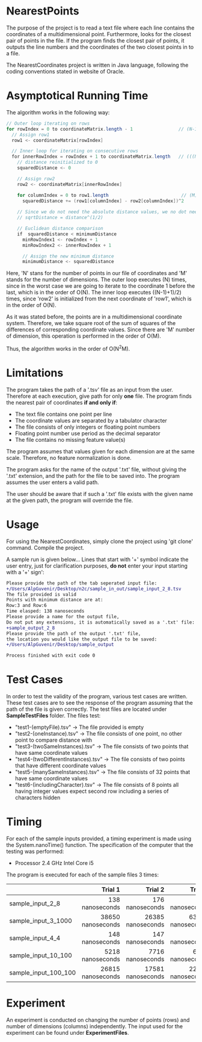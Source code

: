 # NearestPoints
The purpose of the project is to read a text file where each line contains the coordinates of a multidimensional point. Furthermore, looks for the closest pair of points in the file. If the program finds the closest pair of points, it outputs the line numbers and the coordinates of the two closest points in to a file.

The NearestCoordinates project is written in Java language, following the coding conventions stated in website of Oracle.

# Asymptotical Running Time
The algorithm works in the following way:

```java
// Outer loop iterating on rows
for rowIndex = 0 to coordinateMatrix.length - 1                 // (N-1) times
  // Assign row1
  row1 <- coordinateMatrix[rowIndex]

  // Inner loop for iterating on consecutive rows
  for innerRowIndex = rowIndex + 1 to coordinateMatrix.length   // (((N-1)+1)/2) times
    // distance reinitialized to 0
    squaredDistance <- 0

    // Assign row2
    row2 <- coordinateMatrix[innerRowIndex]

    for columnIndex = 0 to row1.length                           // (M) times
      squaredDistance += (row1[columnIndex] - row2[columnIndex])^2
      
    // Since we do not need the absolute distance values, we no dot need to take the square root**
    // sqrtDistance = distance^(1/2)

    // Euclidean distance comparison
    if  squaredDistance < minimumDistance
      minRowIndex1 <- rowIndex + 1
      minRowIndex2 <- innerRowIndex + 1

      // Assign the new minimum distance
      minimumDistance <- squaredDistance
```

Here, 'N' stans for the number of points in our file of coordinates and 'M' stands for the number of dimensions.
The outer loop executes (N) times, since in the worst case we are going to iterate to the coordinate 1 before the last, which is in the order of O(N).
The inner loop executes ((N-1)+1)/2) times, since 'row2' is initialized from the next coordinate of 'row1', which is in the order of O(N).

As it was stated before, the points are in a multidimensional coordinate system. Therefore, we take square root of the sum of squares of the differences of corresponding coordinate values. Since there are 'M' number of dimension, this operation is performed in the order of O(M).

Thus, the algorithm works in the order of O(N<sup>2</sup>M).

# Limitations
The program takes the path of a '.tsv' file as an input from the user. Therefore at each execution, give path for only **one** file.
The program finds the nearest pair of coordinates **if and only if**:
 - The text file contains one point per line
 - The coordinate values are separated by a tabulator character
 - The file consists of only integers or floating point numbers
 - Floating point number use period as the decimal separator
 - The file contains no missing feature value(s)

The program assumes that values given for each dimension are at the same scale. Therefore, no feature normalization is done.

The program asks for the name of the output '.txt' file, without giving the '.txt' extension, and the path for the file to be saved into. The program assumes the user enters a valid path.

The user should be aware that if such a '.txt' file exists with the given name at the given path, the program will override the file.

# Usage
For using the NearestCoordinates, simply clone the project using 'git clone' command. Compile the project.

A sample run is given below...
Lines that start with '+' symbol indicate the user entry, just for clarification purposes, **do not** enter your input starting with a '+' sign':

```diff
Please provide the path of the tab seperated input file:
+/Users/AlpGuvenir/Desktop/n2c/sample_in_out/sample_input_2_8.tsv
The file provided is valid
Points with minimum distance are at:
Row:3 and Row:6
Time elasped: 138 nanoseconds
Please provide a name for the output file,
Do not put any extensions, it is automatically saved as a '.txt' file:
+sample_output_2_8
Please provide the path of the output '.txt' file,
the location you would like the output file to be saved:
+/Users/AlpGuvenir/Desktop/sample_output

Process finished with exit code 0
```

# Test Cases
In order to test the validity of the program, various test cases are written. These test cases are to see the response of the program assuming that the path of the file is given correctly. The test files are located under **SampleTestFiles** folder.
The files test:
 - "test1-(emptyFile).tsv"              -> The file provided is empty
 - "test2-(oneInstance).tsv"            -> The file consists of one point, no other point to compare distance with
 - "test3-(twoSameInstances).tsv"       -> The file consists of two points that have same coordinate values
 - "test4-(twoDifferentInstances).tsv"  -> The file consists of two points that have different coordinate values
 - "test5-(manySameInstances).tsv"      -> The file consists of 32 points that have same coordinate values
 - "test6-(includingCharacter).tsv"     -> The file consists of 8 points all having integer values expect second row including a series of characters hidden



# Timing
For each of the sample inputs provided, a timing experiment is made using the System.nanoTime() function.
The specification of the computer that the testing was performed:
 - Processor 2.4 GHz Intel Core i5

The program is executed for each of the sample files 3 times:

|                       |    Trial 1             |   Trial 2             | Trial 3               |
|-----------------------|-----------------------:|----------------------:|----------------------:|
|sample_input_2_8       |    138     nanoseconds |   176    nanoseconds  |   200     nanoseconds |
|sample_input_3_1000    |    38650   nanoseconds |   26385  nanoseconds  |   63300   nanoseconds |
|sample_input_4_4       |    148     nanoseconds |   147    nanoseconds  |   184     nanoseconds |
|sample_input_10_100    |    5218    nanoseconds |   7716   nanoseconds  |   6414    nanoseconds |
|sample_input_100_100   |    26815   nanoseconds |   17581  nanoseconds  |   22630   nanoseconds |

# Experiment
An experiment is conducted on changing the number of points (rows) and number of dimensions (columns) independently. The input used for the experiment can be found under **ExperimentFiles**.

